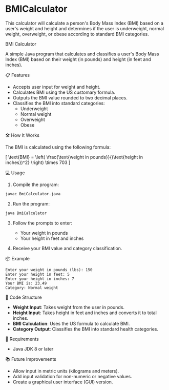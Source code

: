 # BMICalculator
This calculator will calculate a person's Body Mass Index (BMI) based on a user's weight and height and determines if the user is underweight, normal weight, overweight, or obese according to standard BMI categories.

 BMI Calculator

A simple Java program that calculates and classifies a user's Body Mass Index (BMI) based on their weight (in pounds) and height (in feet and inches).

📋 Features

- Accepts user input for weight and height.
- Calculates BMI using the US customary formula.
- Outputs the BMI value rounded to two decimal places.
- Classifies the BMI into standard categories:
  - Underweight
  - Normal weight
  - Overweight
  - Obese

 🛠️ How It Works

The BMI is calculated using the following formula:

\[
\text{BMI} = \left( \frac{\text{weight in pounds}}{(\text{height in inches})^2} \right) \times 703
\]

💻 Usage

1. Compile the program:

```bash
javac BmiCalculator.java
```

2. Run the program:

```bash
java BmiCalculator
```

3. Follow the prompts to enter:
   - Your weight in pounds
   - Your height in feet and inches

4. Receive your BMI value and category classification.

📦 Example

```
Enter your weight in pounds (lbs): 150
Enter your height in feet: 5
Enter your height in inches: 7
Your BMI is: 23.49
Category: Normal weight
```
 📄 Code Structure

- **Weight Input**: Takes weight from the user in pounds.
- **Height Input**: Takes height in feet and inches and converts it to total inches.
- **BMI Calculation**: Uses the US formula to calculate BMI.
- **Category Output**: Classifies the BMI into standard health categories.

 🧹 Requirements

- Java JDK 8 or later

 📚 Future Improvements

- Allow input in metric units (kilograms and meters).
- Add input validation for non-numeric or negative values.
- Create a graphical user interface (GUI) version.
